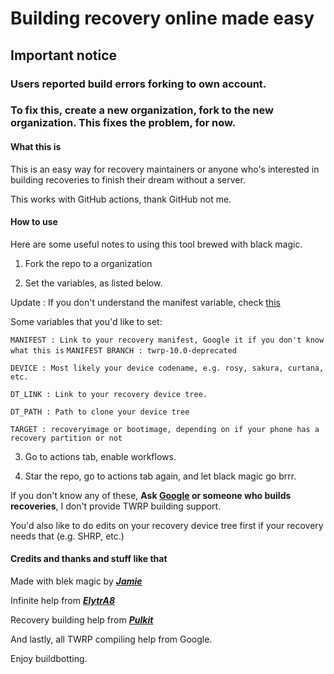 # Building recovery online made easy #

## Important notice ##
### Users reported build errors forking to own account. ###
### To fix this, create a new organization, fork to the new organization. This fixes the problem, for now.

#### What this is ####

This is an easy way for recovery maintainers or anyone who's interested in building recoveries to finish their dream without a server.

This works with GitHub actions, thank GitHub not me.

#### How to use ####

Here are some useful notes to using this tool brewed with black magic.

1. Fork the repo to a organization

2. Set the variables, as listed below.

Update : If you don't understand the manifest variable, check [this](https://github.com/Area69Lab/Recovery-builder/blob/master/guide.md)

Some variables that you'd like to set:

```MANIFEST : Link to your recovery manifest, Google it if you don't know what this is```
````MANIFEST BRANCH : twrp-10.0-deprecated````

```DEVICE : Most likely your device codename, e.g. rosy, sakura, curtana, etc.```

```DT_LINK : Link to your recovery device tree.```

```DT_PATH : Path to clone your device tree ```

```TARGET : recoveryimage or bootimage, depending on if your phone has a recovery partition or not ```

3. Go to actions tab, enable workflows.

4. Star the repo, go to actions tab again, and let black magic go brrr.

If you don't know any of these, **Ask [Google](https://www.google.com) or someone who builds recoveries**, I don't provide TWRP building support.

You'd also like to do edits on your recovery device tree first if your recovery needs that (e.g. SHRP, etc.)

#### Credits and thanks and stuff like that ####

Made with blek magic by [***Jamie***](https://t.me/henloboi)

Infinite help from [***ElytrA8***](t.me/ElytrA8)

Recovery building help from [***Pulkit***](t.me/Pulkit077)

And lastly, all TWRP compiling help from Google.

Enjoy buildbotting.
